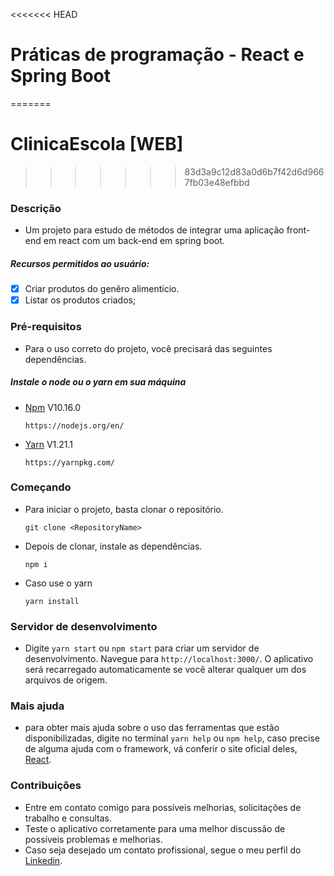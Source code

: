 <<<<<<< HEAD
# Práticas de programação - React e Spring Boot
=======
# ClinicaEscola [WEB]
>>>>>>> 83d3a9c12d83a0d6b7f42d6d9667fb03e48efbbd

### Descrição

*   Um projeto para estudo de métodos de integrar uma aplicação front-end em react com um back-end em spring boot.

##### Recursos permitidos ao usuário:

- [x] Criar produtos do genêro alimentício.
- [x] Listar os produtos criados;

### Pré-requisitos

* Para o uso correto do projeto, você precisará das seguintes dependências.

##### Instale o node ou o yarn em sua máquina
* [Npm](https://nodejs.org/en/) V10.16.0
    ```
    https://nodejs.org/en/
    ```
* [Yarn](https://yarnpkg.com/) V1.21.1
    ```
    https://yarnpkg.com/
    ```

### Começando

* Para iniciar o projeto, basta clonar o repositório.

    ``` 
    git clone <RepositoryName>
    ```

* Depois de clonar, instale as dependências.

    ```
    npm i
    ```
* Caso use o yarn

    ```
    yarn install
    ```

### Servidor de desenvolvimento

* Digite `yarn start` ou `npm start` para criar um servidor de desenvolvimento. Navegue para `http://localhost:3000/`. O aplicativo será recarregado automaticamente se você alterar qualquer um dos arquivos de origem.

### Mais ajuda

* para obter mais ajuda sobre o uso das ferramentas que estão disponibilizadas, digite no terminal `yarn help` ou `npm help`, caso precise de alguma ajuda com o framework, vá conferir o site oficial deles, [React](https://pt-br.reactjs.org/).

### Contribuições

* Entre em contato comigo para possíveis melhorias, solicitações de trabalho e consultas.
* Teste o aplicativo corretamente para uma melhor discussão de possíveis problemas e melhorias.
* Caso seja desejado um contato profissional, segue o meu perfil do [Linkedin](https://www.linkedin.com/in/jonathan-lima-0a7852197/).

